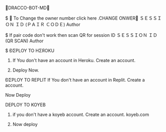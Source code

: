  🍁DRACCO-BOT-MD🍁

$ 🪩 To Change the owner number click here .CHANGE ONWER🪩
ＳＥＳＳＩＯＮ ＩＤ (ＰＡＩＲ ＣＯＤＥ)
Author

$ If pair code don't work then scan QR for session ID
ＳＥＳＳＩＯＮ ＩＤ (QR SCAN)
Author

$ ÐΣPLOY TO HΣЯOKU
1. If You don't have an account in Heroku. Create an account.



2. Deploy Now.


ÐΣPLOY TO REPLIT
If You don't have an account in Replit. Create a account.


Now Deploy


DEPLOY TO KOYEB
1. if you don't have a koyeb account. Create an account. koyeb.com



2. Now deploy

